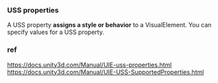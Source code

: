 ### USS properties

A USS property **assigns a style or behavior** to a VisualElement. You can specify values for a USS property.



### ref 
https://docs.unity3d.com/Manual/UIE-uss-properties.html \
https://docs.unity3d.com/Manual/UIE-USS-SupportedProperties.html
